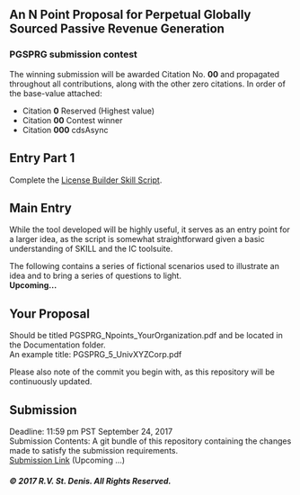 ## An N Point Proposal for Perpetual Globally Sourced Passive Revenue Generation

### PGSPRG submission contest
The winning submission will be awarded Citation No. **00** and propagated throughout all contributions, along with the other zero citations. In order of the base-value attached:  
- Citation **0** Reserved (Highest value)  
- Citation **00** Contest winner  
- Citation **000** cdsAsync  

## Entry Part 1
Complete the [License Builder Skill Script](../Skill/Open/buildLicense.il).

## Main Entry
While the tool developed will be highly useful, it serves as an entry point for a larger idea, as the script is somewhat straightforward given a basic understanding of SKILL and the IC toolsuite.  

The following contains a series of fictional scenarios used to illustrate an idea and to bring a series of questions to light.  
**Upcoming...**   

## Your Proposal
Should be titled PGSPRG_Npoints_YourOrganization.pdf and be located in the Documentation folder.  
An example title: PGSPRG_5_UnivXYZCorp.pdf  

Please also note of the commit you begin with, as this repository will be continuously updated.  

## Submission
Deadline: 11:59 pm PST September 24, 2017  
Submission Contents: A git bundle of this repository containing the changes made to satisfy the submission requirements.  
[Submission Link]()  (Upcoming ...)

##### © 2017 R.V. St. Denis. All Rights Reserved.
